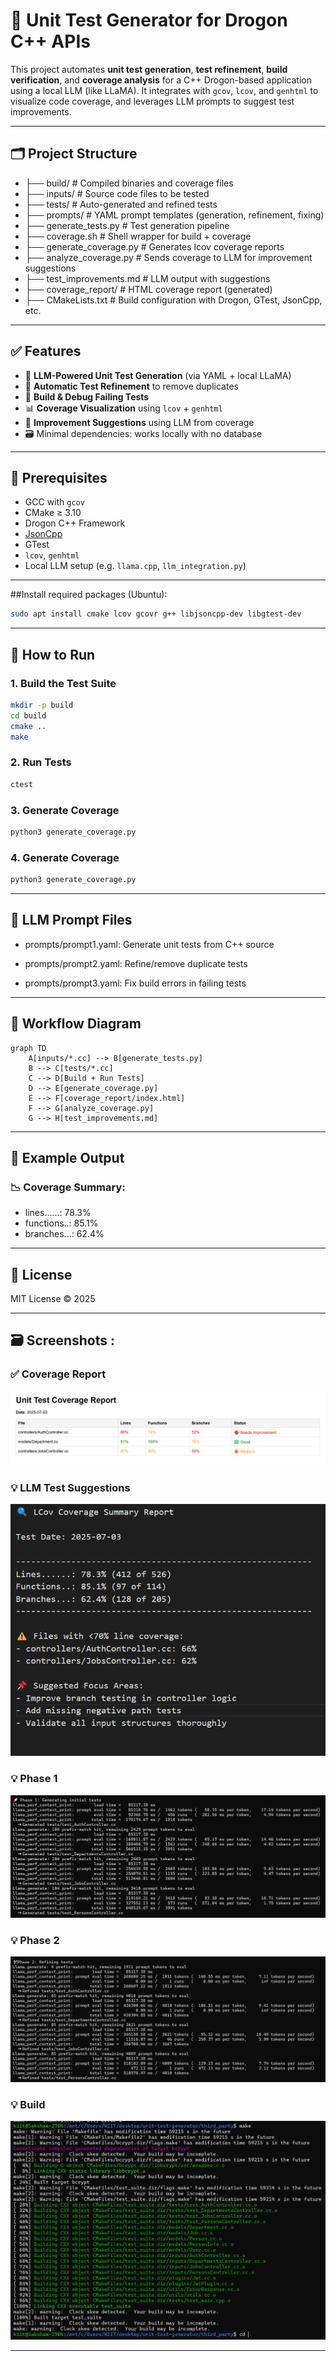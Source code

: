 # 🚀 Unit Test Generator for Drogon C++ APIs

This project automates **unit test generation**, **test refinement**, **build verification**, and **coverage analysis** for a C++ Drogon-based application using a local LLM (like LLaMA). It integrates with `gcov`, `lcov`, and `genhtml` to visualize code coverage, and leverages LLM prompts to suggest test improvements.

---

## 🗂️ Project Structure

- ├── build/ # Compiled binaries and coverage files
- ├── inputs/ # Source code files to be tested
- ├── tests/ # Auto-generated and refined tests
- ├── prompts/ # YAML prompt templates (generation, refinement, fixing)
- ├── generate_tests.py # Test generation pipeline
- ├── coverage.sh # Shell wrapper for build + coverage
- ├── generate_coverage.py # Generates lcov coverage reports
- ├── analyze_coverage.py # Sends coverage to LLM for improvement suggestions
- ├── test_improvements.md # LLM output with suggestions
- ├── coverage_report/ # HTML coverage report (generated)
- ├── CMakeLists.txt # Build configuration with Drogon, GTest, JsonCpp, etc.

---

## ✅ Features

- 🧠 **LLM-Powered Unit Test Generation** (via YAML + local LLaMA)
- 🔄 **Automatic Test Refinement** to remove duplicates
- 🔧 **Build & Debug Failing Tests**
- 📊 **Coverage Visualization** using `lcov` + `genhtml`
- 🧪 **Improvement Suggestions** using LLM from coverage
- 🗃️ Minimal dependencies: works locally with no database

---

## 🔧 Prerequisites

- GCC with `gcov`
- CMake ≥ 3.10
- Drogon C++ Framework
- [JsonCpp](https://github.com/open-source-parsers/jsoncpp)
- GTest
- `lcov`, `genhtml`
- Local LLM setup (e.g. `llama.cpp`, `llm_integration.py`)

---

##Install required packages (Ubuntu):

```bash
sudo apt install cmake lcov gcovr g++ libjsoncpp-dev libgtest-dev

```

----

## 🧪 How to Run
### 1. Build the Test Suite
```bash
mkdir -p build
cd build
cmake ..
make
```
### 2. Run Tests
```bash
ctest
```
### 3. Generate Coverage
```bash
python3 generate_coverage.py
```
### 4. Generate Coverage
```bash
python3 generate_coverage.py
```

---

## 🧠 LLM Prompt Files
- prompts/prompt1.yaml: Generate unit tests from C++ source

- prompts/prompt2.yaml: Refine/remove duplicate tests

- prompts/prompt3.yaml: Fix build errors in failing tests

---

## 🔄 Workflow Diagram

```mermaid
graph TD
    A[inputs/*.cc] --> B[generate_tests.py]
    B --> C[tests/*.cc]
    C --> D[Build + Run Tests]
    D --> E[generate_coverage.py]
    E --> F[coverage_report/index.html]
    F --> G[analyze_coverage.py]
    G --> H[test_improvements.md]
```

---
## 📂 Example Output
### 📉 Coverage Summary:

- lines......: 78.3%
- functions..: 85.1%
- branches...: 62.4%

---

## 📄 License
MIT License © 2025

---

## 🗃️ Screenshots :
### ✅ Coverage Report
![Coverage Report](ss/unit_test_coverage.png)

### 💡 LLM Test Suggestions
![Test Improvements](ss/coverage%20.png)

### 💡 Phase 1
![Phase 1](ss/Phase1.png)

### 💡 Phase 2
![ Phase 2](ss/Phase2.png)

### 💡 Build
![Build](ss/Build.png)

---



